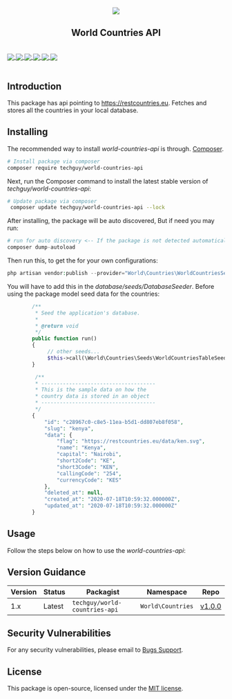 # <p align="center"><a href="#" target="_blank"><img src="https://knowledge.wharton.upenn.edu/wp-content/uploads/2019/01/country-flags-rankings.jpg"></a></p>

<p align="center">
   <h2 align="center"><b>World Countries API</b></h2><br>
   <a align="center" href="https://github.com/dev-techguy/world-countries/issues">
   <img align="center" src="https://img.shields.io/github/issues/dev-techguy/world-countries.svg">
   </a>
   <a align="center" href="https://github.com/dev-techguy/world-countries/network/members">
   <img align="center" src="https://img.shields.io/github/forks/dev-techguy/world-countries">
   </a>
   <a align="center" href="https://github.com/dev-techguy/world-countries/stargazers">
   <img align="center" src="https://img.shields.io/github/stars/dev-techguy/world-countries">
   </a>
   <a align="center" href="https://github.com/dev-techguy/world-countries/blob/master/LICENSE">
   <img align="center" src="https://img.shields.io/github/license/dev-techguy/world-countries.svg">
   </a>
   <a align="center" href="https://packagist.org/packages/techguy/world-countries-api">
   <img align="center" src="https://poser.pugx.org/techguy/world-countries-api/v">
   </a>
   <a align="center" href="https://packagist.org/packages/techguy/world-countries-api">
   <img align="center" src="https://poser.pugx.org/techguy/world-countries-api/downloads">
   </a>
   <br><br>
</p>

## Introduction
This package has api pointing to https://restcountries.eu. Fetches and stores all the countries in your local database.

## Installing
The recommended way to install *world-countries-api* is through.
[Composer](http://getcomposer.org).

```bash
# Install package via composer
composer require techguy/world-countries-api
```

Next, run the Composer command to install the latest stable version of *techguy/world-countries-api*:

```bash
# Update package via composer
 composer update techguy/world-countries-api --lock
```

After installing, the package will be auto discovered, But if need you may run:

```php
# run for auto discovery <-- If the package is not detected automatically -->
composer dump-autoload
```

Then run this, to get the for your own configurations:

```php
php artisan vendor:publish --provider="World\Countries\WorldCountriesServiceProvider"
```

You will have to add this in the *database/seeds/DatabaseSeeder*. Before using the package model seed data for the countries:

```php
        /**
         * Seed the application's database.
         *
         * @return void
         */
        public function run()
        {
             // other seeds...
             $this->call(\World\Countries\Seeds\WorldCountriesTableSeeder::class);
        }

         /**
         * -------------------------------------
         * This is the sample data on how the
         * country data is stored in an object
         * -------------------------------------
         */
        {
            "id": "c28967c0-c8e5-11ea-b5d1-dd807eb8f058",
            "slug": "kenya",
            "data": {
                "flag": "https://restcountries.eu/data/ken.svg",
                "name": "Kenya",
                "capital": "Nairobi",
                "short2Code": "KE",
                "short3Code": "KEN",
                "callingCode": "254",
                "currencyCode": "KES"
            },
            "deleted_at": null,
            "created_at": "2020-07-18T10:59:32.000000Z",
            "updated_at": "2020-07-18T10:59:32.000000Z"
        }
```

## Usage
Follow the steps below on how to use the *world-countries-api*:


## Version Guidance

| Version | Status     | Packagist           | Namespace    | Repo                |
|---------|------------|---------------------|--------------|---------------------|
| 1.x     | Latest     | `techguy/world-countries-api` | `World\Countries` | [v1.0.0](https://github.com/dev-techguy/world-countries/releases/tag/v1.0.0)|

[world-countries-api-repo]: https://github.com/dev-techguy/world-countries.git

## Security Vulnerabilities
 For any security vulnerabilities, please email to [Bugs Support](mailto:bugs@shiftech.co.ke).
 
## License
 This package is open-source, licensed under the [MIT license](https://opensource.org/licenses/MIT).
